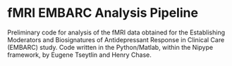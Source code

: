 fMRI EMBARC Analysis Pipeline
==============================
Preliminary code for analysis of the fMRI data obtained for the Establishing Moderators 
and Biosignatures of Antidepressant Response in Clinical Care (EMBARC) study. 
Code written in the Python/Matlab, within the Nipype framework, by Eugene Tseytlin and Henry Chase.
